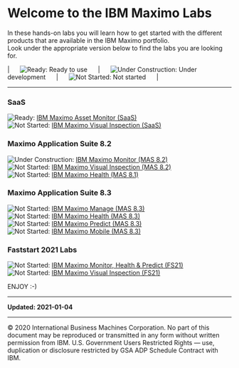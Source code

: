 # Welcome to the IBM Maximo Labs

In these hands-on labs you will learn how to get started with the different products that are available in the IBM Maximo portfolio.<br>
Look under the appropriate version below to find the labs you are looking for.

|&nbsp;&nbsp;&nbsp;&nbsp;&nbsp; ![Ready: ](/img/ready.png) Ready to use &nbsp;&nbsp;&nbsp;&nbsp;&nbsp;|&nbsp;&nbsp;&nbsp;&nbsp;&nbsp; ![Under Construction: ](/img/under_construction.png) Under development &nbsp;&nbsp;&nbsp;&nbsp;&nbsp;|&nbsp;&nbsp;&nbsp;&nbsp;&nbsp; ![Not Started: ](/img/not_started.png) Not started &nbsp;&nbsp;&nbsp;&nbsp;&nbsp;|  

---
### SaaS
![Ready: ](/img/ready.png) [IBM Maximo Asset Monitor (SaaS)](/monitor_saas/)  
![Not Started: ](/img/not_started.png) [IBM Maximo Visual Inspection (SaaS)](/mvi_saas/)  


### Maximo Application Suite 8.2
![Under Construction: ](/img/under_construction.png) [IBM Maximo Monitor (MAS 8.2)](/monitor_8.2/)  
![Not Started: ](/img/not_started.png) [IBM Maximo Visual Inspection (MAS 8.2)](/mvi_8.2/)  
![Not Started: ](/img/not_started.png) [IBM Maximo Health (MAS 8.1)](/health_8.2/)  

### Maximo Application Suite 8.3
![Not Started: ](/img/not_started.png) [IBM Maximo Manage (MAS 8.3)](/manage_8.3/)  
![Not Started: ](/img/not_started.png) [IBM Maximo Health (MAS 8.3)](/healt_8.3/)  
![Not Started: ](/img/not_started.png) [IBM Maximo Predict (MAS 8.3)](/predict_8.3/)  
![Not Started: ](/img/not_started.png) [IBM Maximo Mobile (MAS 8.3)](/mobile_8.3/)  

### Faststart 2021 Labs

![Not Started: ](/img/not_started.png) [IBM Maximo Monitor, Health & Predict (FS21)](/apm_fs21/)  
![Not Started: ](/img/not_started.png) [IBM Maximo Visual Inspection (FS21)](/mvi_fs21/)  


ENJOY :-)

---

**Updated: 2021-01-04**

---
© 2020 International Business Machines Corporation.  No part of this document may be reproduced or transmitted in any 
form without written permission from IBM.  U.S. Government Users Restricted Rights — use, duplication or disclosure 
restricted by GSA ADP Schedule Contract with IBM.
